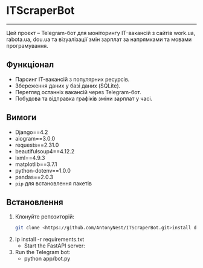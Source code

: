  # ITScraperBot

---
Цей проєкт – Telegram-бот для моніторингу IT-вакансій з сайтів work.ua, rabota.ua, dou.ua та візуалізації змін зарплат за напрямками та мовами програмування.

## Функціонал
- Парсинг IT-вакансій з популярних ресурсів.
- Збереження даних у базі даних (SQLite).
- Перегляд останніх вакансій через Telegram-бот.
- Побудова та відправка графіків зміни зарплат у часі.

## Вимоги
- Django==4.2
- aiogram==3.0.0
- requests==2.31.0
- beautifulsoup4==4.12.2
- lxml==4.9.3
- matplotlib==3.7.1
- python-dotenv==1.0.0
- pandas==2.0.3
- `pip` для встановлення пакетів

## Встановлення
1. Клонуйте репозиторій:
   ```bash
   git clone <https://github.com/AntonyNest/ITScraperBot.git>install dependencies:
   
2. ip install -r requirements.txt
    - Start the FastAPI server:
3. Run the Telegram bot:
   - python app/bot.py